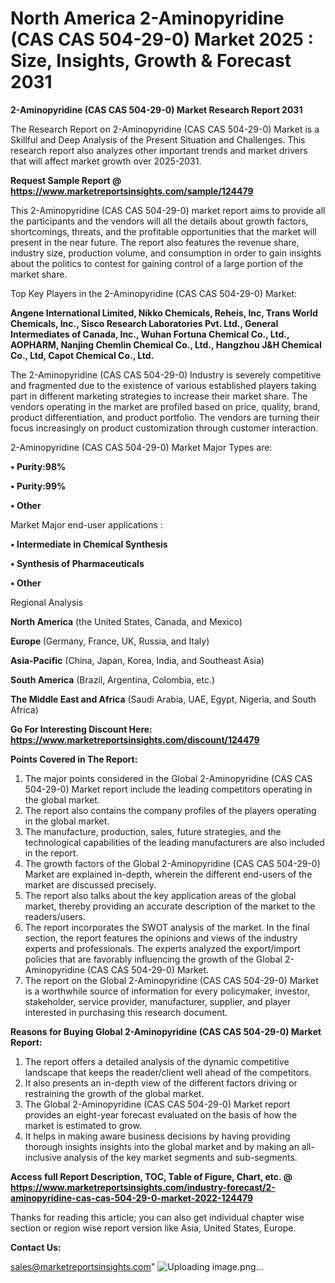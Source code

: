 # North America 2-Aminopyridine (CAS CAS 504-29-0) Market 2025 : Size, Insights, Growth & Forecast 2031

<strong>2-Aminopyridine (CAS CAS 504-29-0) Market Research Report 2031</strong>

The Research Report on 2-Aminopyridine (CAS CAS 504-29-0) Market is a Skillful and Deep Analysis of the Present Situation and Challenges. This research report also analyzes other important trends and market drivers that will affect market growth over 2025-2031.

<strong>Request Sample Report @ <a href=https://www.marketreportsinsights.com/sample/124479>https://www.marketreportsinsights.com/sample/124479</a></strong>

This 2-Aminopyridine (CAS CAS 504-29-0) market report aims to provide all the participants and the vendors will all the details about growth factors, shortcomings, threats, and the profitable opportunities that the market will present in the near future. The report also features the revenue share, industry size, production volume, and consumption in order to gain insights about the politics to contest for gaining control of a large portion of the market share.

Top Key Players in the 2-Aminopyridine (CAS CAS 504-29-0) Market:

<strong>Angene International Limited, Nikko Chemicals, Reheis, Inc, Trans World Chemicals, Inc., Sisco Research Laboratories Pvt. Ltd., General Intermediates of Canada, Inc., Wuhan Fortuna Chemical Co., Ltd., AOPHARM, Nanjing Chemlin Chemical Co., Ltd., Hangzhou J&H Chemical Co., Ltd, Capot Chemical Co., Ltd.</strong>

The 2-Aminopyridine (CAS CAS 504-29-0) Industry is severely competitive and fragmented due to the existence of various established players taking part in different marketing strategies to increase their market share. The vendors operating in the market are profiled based on price, quality, brand, product differentiation, and product portfolio. The vendors are turning their focus increasingly on product customization through customer interaction.

2-Aminopyridine (CAS CAS 504-29-0) Market Major Types are:

<strong>• Purity:98%

• Purity:99%

• Other</strong>

Market Major end-user applications :

<strong>• Intermediate in Chemical Synthesis

• Synthesis of Pharmaceuticals

• Other</strong>

Regional Analysis

</u><strong><b>North America</b></strong> (the United States, Canada, and Mexico)

<strong><b>Europe </b></strong>(Germany, France, UK, Russia, and Italy)

<strong><b>Asia-Pacific</b></strong> (China, Japan, Korea, India, and Southeast Asia)

<strong><b>South America</b></strong> (Brazil, Argentina, Colombia, etc.)

<strong><b>The Middle East and Africa</b></strong> (Saudi Arabia, UAE, Egypt, Nigeria, and South Africa)

<strong>Go For Interesting Discount Here: <a href=https://www.marketreportsinsights.com/discount/124479>https://www.marketreportsinsights.com/discount/124479</a></strong>

<strong>Points Covered in The Report:</strong>
<ol>
  <li>The major points considered in the Global 2-Aminopyridine (CAS CAS 504-29-0) Market report include the leading competitors operating in the global market.</li>
  <li>The report also contains the company profiles of the players operating in the global market.</li>
  <li>The manufacture, production, sales, future strategies, and the technological capabilities of the leading manufacturers are also included in the report.</li>
  <li>The growth factors of the Global 2-Aminopyridine (CAS CAS 504-29-0) Market are explained in-depth, wherein the different end-users of the market are discussed precisely.</li>
  <li>The report also talks about the key application areas of the global market, thereby providing an accurate description of the market to the readers/users.</li>
  <li>The report incorporates the SWOT analysis of the market. In the final section, the report features the opinions and views of the industry experts and professionals. The experts analyzed the export/import policies that are favorably influencing the growth of the Global 2-Aminopyridine (CAS CAS 504-29-0) Market.</li>
  <li>The report on the Global 2-Aminopyridine (CAS CAS 504-29-0) Market is a worthwhile source of information for every policymaker, investor, stakeholder, service provider, manufacturer, supplier, and player interested in purchasing this research document.</li>
</ol>
<strong>Reasons for Buying Global 2-Aminopyridine (CAS CAS 504-29-0) Market Report:</strong>

<ol>
  <li>The report offers a detailed analysis of the dynamic competitive landscape that keeps the reader/client well ahead of the competitors.</li>
  <li>It also presents an in-depth view of the different factors driving or restraining the growth of the global market.</li>
  <li>The Global 2-Aminopyridine (CAS CAS 504-29-0) Market report provides an eight-year forecast evaluated on the basis of how the market is estimated to grow.</li>
  <li>It helps in making aware business decisions by having providing thorough insights insights into the global market and by making an all-inclusive analysis of the key market segments and sub-segments.</li>
</ol>
<strong>Access full Report Description, TOC, Table of Figure, Chart, etc. @ <a href=https://www.marketreportsinsights.com/industry-forecast/2-aminopyridine-cas-cas-504-29-0-market-2022-124479>https://www.marketreportsinsights.com/industry-forecast/2-aminopyridine-cas-cas-504-29-0-market-2022-124479</a></strong>


Thanks for reading this article; you can also get individual chapter wise section or region wise report version like Asia, United States, Europe.

<strong>Contact Us:</strong>

sales@marketreportsinsights.com"
![Uploading image.png…]()
